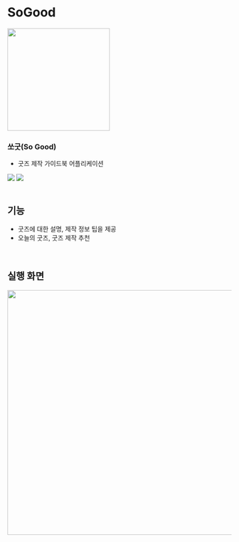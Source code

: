 # SoGood
<img src="https://user-images.githubusercontent.com/26541472/223750878-254c7418-f545-401f-aa6a-a47f754bbad3.png" width="230" />

### 쏘굿(So Good) ###

- 굿즈 제작 가이드북 어플리케이션
<div>
  <img src="https://img.shields.io/badge/Java-007396?style=flat-square&logo=java&logoColor=white">
  <img src="https://img.shields.io/badge/Android-3DDC84?style=flat-square&logo=android&logoColor=white">
</div>
<br>

## 기능 ##
- 굿즈에 대한 설명, 제작 정보 팁을 제공
- 오늘의 굿즈, 굿즈 제작 추천
<br>

## 실행 화면 ##
<div>
  <img src="https://user-images.githubusercontent.com/26541472/223750480-0095c426-c6a0-4d26-8330-1893beffe0b1.png" width="550" />
</div>
